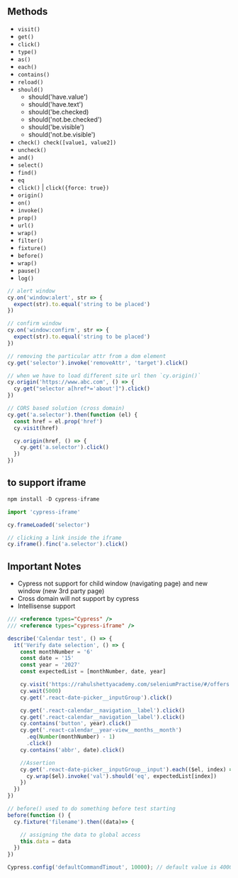 ## Methods

- `visit()`
- `get()`
- `click()`
- `type()`
- `as()`
- `each()`
- `contains()`
- `reload()`
- `should()`
  - should('have.value')
  - should('have.text')
  - should('be.checked)
  - should('not.be.checked')
  - should('be.visible')
  - should('not.be.visible')
- `check() check([value1, value2])`
- `uncheck()`
- `and()`
- `select()`
- `find()`
- `eq`
- `click()` | `click({force: true})`
- `origin()`
- `on()`
- `invoke()`
- `prop()`
- `url()`
- `wrap()`
- `filter()`
- `fixture()`
- `before()`
- `wrap()`
- `pause()`
- `log()`

```javascript
// alert window
cy.on('window:alert', str => {
  expect(str).to.equal('string to be placed')
})

// confirm window
cy.on('window:confirm', str => {
  expect(str).to.equal('string to be placed')
})
```

```js
// removing the particular attr from a dom element
cy.get('selector').invoke('removeAttr', 'target').click()

// when we have to load different site url then `cy.origin()`
cy.origin('https://www.abc.com', () => {
  cy.get("selector a[href*='about']").click()
})
```

```js
// CORS based solution (cross domain)
cy.get('a.selector').then(function (el) {
  const href = el.prop('href')
  cy.visit(href)

  cy.origin(href, () => {
    cy.get('a.selector').click()
  })
})
```

## to support iframe

```s
npm install -D cypress-iframe
```

```js
import 'cypress-iframe'

cy.frameLoaded('selector')

// clicking a link inside the iframe
cy.iframe().finc('a.selector').click()
```

## Important Notes

- Cypress not support for child window (navigating page) and new window (new 3rd party page)
- Cross domain will not support by cypress
- Intellisense support

```js
/// <reference types="Cypress" />
/// <reference types="cypress-iframe" />
```

```js
describe('Calendar test', () => {
  it('Verify date selection', () => {
    const monthNumber = '6'
    const date = '15'
    const year = '2027'
    const expectedList = [monthNumber, date, year]

    cy.visit('https://rahulshettyacademy.com/seleniumPractise/#/offers')
    cy.wait(5000)
    cy.get('.react-date-picker__inputGroup').click()

    cy.get('.react-calendar__navigation__label').click()
    cy.get('.react-calendar__navigation__label').click()
    cy.contains('button', year).click()
    cy.get('.react-calendar__year-view__months__month')
      .eq(Number(monthNumber) - 1)
      .click()
    cy.contains('abbr', date).click()

    //Assertion
    cy.get('.react-date-picker__inputGroup__input').each(($el, index) => {
      cy.wrap($el).invoke('val').should('eq', expectedList[index])
    })
  })
})
```

```js
// before() used to do something before test starting
before(function () {
  cy.fixture('filename').then((data)=> {

    // assigning the data to global access
    this.data = data
  })
})
```

```js
Cypress.config('defaultCommandTimout', 10000); // default value is 4000
```